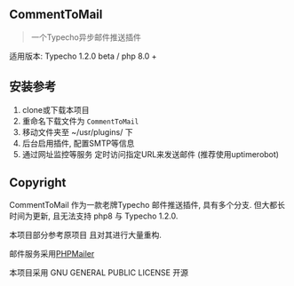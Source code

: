 ## CommentToMail

> 一个Typecho异步邮件推送插件

适用版本: Typecho 1.2.0 beta / php 8.0 +

## 安装参考

1. clone或下载本项目
2. 重命名下载文件为 `CommentToMail`
3. 移动文件夹至 ~/usr/plugins/ 下
4. 后台启用插件, 配置SMTP等信息
5. 通过网址监控等服务 定时访问指定URL来发送邮件 (推荐使用uptimerobot)

## Copyright

CommentToMail 作为一款老牌Typecho 邮件推送插件, 具有多个分支. 但大都长时间为更新, 且无法支持 php8 与 Typecho 1.2.0. 

本项目部分参考原项目 且对其进行大量重构.

邮件服务采用[PHPMailer](https://github.com/PHPMailer/PHPMailer)

本项目采用 GNU GENERAL PUBLIC LICENSE 开源